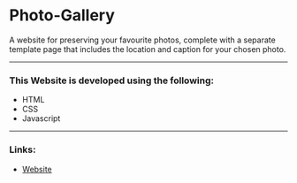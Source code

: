 # Photo-Gallery

A website for preserving your favourite photos, complete with a separate template page that includes the location and caption for your chosen photo.

<hr>

### This Website is developed using the following:
- HTML
- CSS
- Javascript

<hr>

### Links:
 * [Website](https://hassanchowdhry.github.io/Photo-Gallery/)
